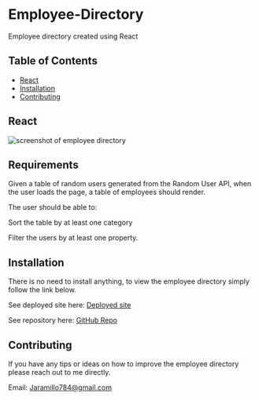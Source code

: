 # Employee-Directory
Employee directory created using React 

## Table of Contents

* [React](#React)
* [Installation](#Installation)
* [Contributing](#Contributing)

## React


![screenshot of employee directory](./)


## Requirements

Given a table of random users generated from the Random User API, when the user loads the page, a table of employees should render.

The user should be able to:

Sort the table by at least one category

Filter the users by at least one property.

## Installation

There is no need to install anything, to view the employee directory simply follow the link below. 

See deployed site here: [Deployed site]() 

See repository here: [GitHub Repo]()

## Contributing

If you have any tips or ideas on how to improve the employee directory please reach out to me directly. 

Email: Jaramillo784@gmail.com